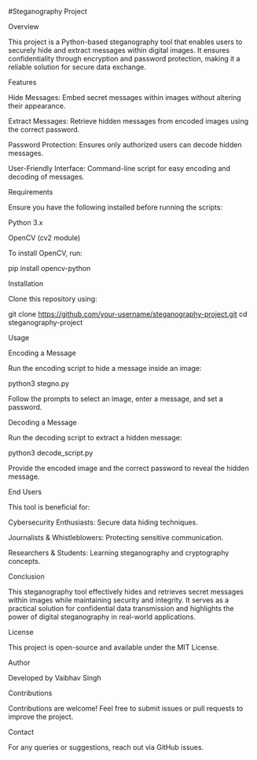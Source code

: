 #Steganography Project

Overview

This project is a Python-based steganography tool that enables users to securely hide and extract messages within digital images. It ensures confidentiality through encryption and password protection, making it a reliable solution for secure data exchange.

Features

Hide Messages: Embed secret messages within images without altering their appearance.

Extract Messages: Retrieve hidden messages from encoded images using the correct password.

Password Protection: Ensures only authorized users can decode hidden messages.

User-Friendly Interface: Command-line script for easy encoding and decoding of messages.

Requirements

Ensure you have the following installed before running the scripts:

Python 3.x

OpenCV (cv2 module)

To install OpenCV, run:

pip install opencv-python

Installation

Clone this repository using:

git clone https://github.com/your-username/steganography-project.git
cd steganography-project

Usage

Encoding a Message

Run the encoding script to hide a message inside an image:

python3 stegno.py

Follow the prompts to select an image, enter a message, and set a password.

Decoding a Message

Run the decoding script to extract a hidden message:

python3 decode_script.py

Provide the encoded image and the correct password to reveal the hidden message.

End Users

This tool is beneficial for:

Cybersecurity Enthusiasts: Secure data hiding techniques.

Journalists & Whistleblowers: Protecting sensitive communication.

Researchers & Students: Learning steganography and cryptography concepts.

Conclusion

This steganography tool effectively hides and retrieves secret messages within images while maintaining security and integrity. It serves as a practical solution for confidential data transmission and highlights the power of digital steganography in real-world applications.

License

This project is open-source and available under the MIT License.

Author

Developed by Vaibhav Singh

Contributions

Contributions are welcome! Feel free to submit issues or pull requests to improve the project.

Contact

For any queries or suggestions, reach out via GitHub issues.


